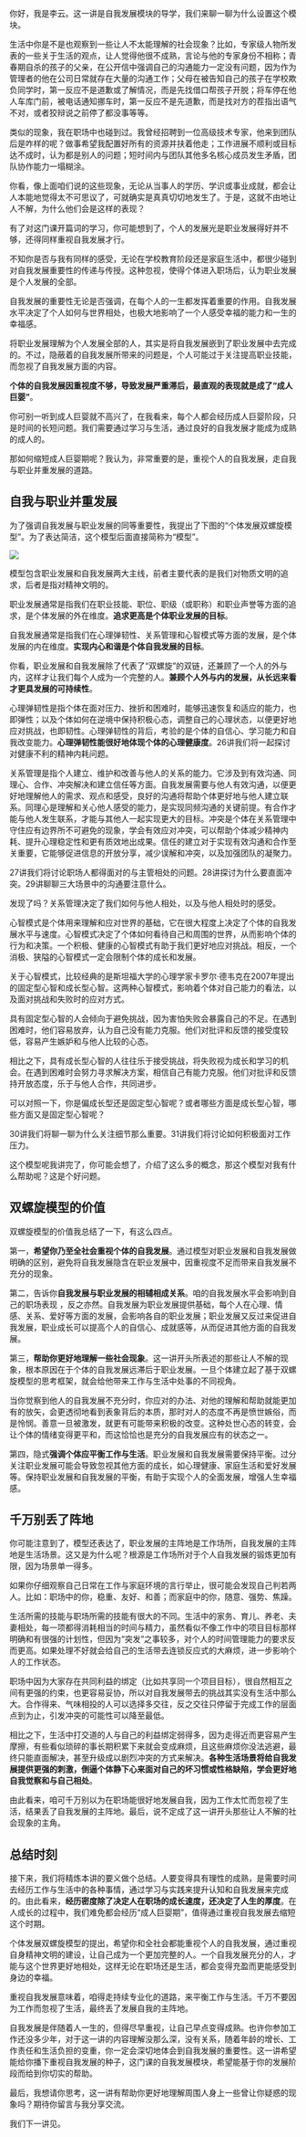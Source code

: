 你好，我是李云。这一讲是自我发展模块的导学，我们来聊一聊为什么设置这个模块。

生活中你是不是也观察到一些让人不太能理解的社会现象？比如，专家级人物所发表的一些关于生活的观点，让人觉得他很不成熟，言论与他的专家身份不相称；青春期自杀的孩子的父亲，在公开信中强调自己的沟通能力一定没有问题，因为作为管理者的他在公司日常就存在大量的沟通工作；父母在被告知自己的孩子在学校欺负同学时，第一反应不是道歉或了解情况，而是先找借口帮孩子开脱；将车停在他人车库门前，被电话通知挪车时，第一反应不是先道歉，而是找对方的茬指出语气不对，或者狡辩说之前停了都没事等等。

类似的现象，我在职场中也碰到过。我曾经招聘到一位高级技术专家，他来到团队后是咋样的呢？做事希望我配置好所有的资源并扶着他走；工作进展不顺利或目标达不成时，认为都是别人的问题；短时间内与团队其他多名核心成员发生矛盾，团队协作能力一塌糊涂。

你看，像上面咱们说的这些现象，无论从当事人的学历、学识或事业成就，都会让人本能地觉得太不可思议了，可就确实是真真切切地发生了。于是，这就不由地让人不解，为什么他们会是这样的表现？

有了对这门课开篇词的学习，你可能想到了，个人的发展光是职业发展得好并不够，还得同样重视自我发展才行。

不知你是否与我有同样的感受，无论在学校教育阶段还是家庭生活中，都很少碰到对自我发展重要性的传递与传授。这种忽视，使得个体进入职场后，认为职业发展是个人发展的全部。

自我发展的重要性无论是否强调，在每个人的一生都发挥着重要的作用。自我发展水平决定了个人如何与世界相处，也极大地影响了一个人感受幸福的能力和一生的幸福感。

将职业发展理解为个人发展全部的人，其实是将自我发展嵌到了职业发展中去完成的。不过，隐蔽着的自我发展所带来的问题是，个人可能过于关注提高职业技能，而忽视了自我发展方面的内容。

**个体的自我发展因重视度不够，导致发展严重滞后，最直观的表现就是成了“成人巨婴”**。

你可别一听到成人巨婴就不高兴了，在我看来，每个人都会经历成人巨婴阶段，只是时间的长短问题。我们需要通过学习与生活，通过良好的自我发展才能成为成熟的成人的。

那如何缩短成人巨婴期呢？我认为，非常重要的是，重视个人的自我发展，走自我与职业并重发展的道路。

## 自我与职业并重发展

为了强调自我发展与职业发展的同等重要性，我提出了下图的“个体发展双螺旋模型”。为了表达简洁，这个模型后面直接简称为“模型”。

![](https://static001.geekbang.org/resource/image/a5/f9/a53ae6a52532352b4b0f082cc3f6e5f9.jpg?wh=4001x2250)

模型包含职业发展和自我发展两大主线，前者主要代表的是我们对物质文明的追求，后者是指对精神文明的。

职业发展通常是指我们在职业技能、职位、职级（或职称）和职业声誉等方面的追求，是个体发展的外在维度。**追求更高是个体职业发展的目标**。

自我发展通常是指我们在心理弹韧性、关系管理和心智模式等方面的发展，是个体发展的内在维度。**实现内心和谐是个体自我发展的目标**。

你看，职业发展和自我发展除了代表了“双螺旋”的双链，还兼顾了一个人的外与内，这样才让我们每个人成为一个完整的人。**兼顾个人外与内的发展，从长远来看才更具发展的可持续性**。

心理弹韧性是指个体在面对压力、挫折和困难时，能够迅速恢复和适应的能力，也即弹性；以及个体如何在逆境中保持积极心态，调整自己的心理状态，以便更好地应对挑战，也即韧性。心理弹韧性的背后，考验的是个体的自信心、学习能力和自我改变能力。**心理弹韧性能很好地体现个体的心理健康度**。26讲我们将一起探讨对健康不利的精神内耗问题。

关系管理是指个人建立、维护和改善与他人的关系的能力。它涉及到有效沟通、同理心、合作、冲突解决和建立信任等方面。自我发展需要与他人有效沟通，以便更好地理解他人的需求、观点和感受，良好的沟通将帮助个体更好地与他人建立联系。同理心是理解和关心他人感受的能力，是实现同频沟通的关键前提。有合作才能与他人发生联系，才能与其他人一起实现更大的目标。冲突是个体在关系管理中守住应有边界所不可避免的现象，学会有效应对冲突，可以帮助个体减少精神内耗、提升心理稳定性和更有质效地出成果。信任的建立对于实现有效沟通和合作至关重要，它能够促进信息的开放分享，减少误解和冲突，以及加强团队的凝聚力。

27讲我们将讨论职场人都得面对的与主管相处的问题。28讲探讨为什么要直面冲突。29讲聊聊三大场景中的沟通要注意什么。

发现了吗？关系管理决定了我们如何与他人相处，以及与他人相处时的感受。

心智模式是个体用来理解和应对世界的基础，它在很大程度上决定了个体的自我发展水平与速度。心智模式决定了个体如何看待自己和周围的世界，从而影响个体的行为和决策。一个积极、健康的心智模式有助于我们更好地应对挑战。相反，一个消极、狭隘的心智模式一定会限制个体的成长和发展。

关于心智模式，比较经典的是斯坦福大学的心理学家卡罗尔·德韦克在2007年提出的固定型心智和成长型心智。这两种心智模式，影响着个体对自己能力的看法，以及面对挑战和失败时的应对方式。

具有固定型心智的人会倾向于避免挑战，因为害怕失败会暴露自己的不足。在遇到困难时，他们容易放弃，认为自己没有能力克服。他们对批评和反馈的接受度较低，容易产生嫉妒和与他人比较的心态。

相比之下，具有成长型心智的人往往乐于接受挑战，将失败视为成长和学习的机会。在遇到困难时会努力寻求解决方案，相信自己有能力克服。他们对批评和反馈持开放态度，乐于与他人合作，共同进步。

可以对照一下，你是偏成长型还是固定型心智呢？或者哪些方面是成长型心智，哪些方面又是固定型心智呢？

30讲我们将聊一聊为什么关注细节那么重要。31讲我们将讨论如何积极面对工作压力。

这个模型呢我讲完了，你可能会想了，介绍了这么多的概念，那这个模型对我有什么帮助呢？这是个好问题。

## 双螺旋模型的价值

双螺旋模型的价值我总结了一下，有这么四点。

第一，**希望你乃至全社会重视个体的自我发展**。通过模型对职业发展和自我发展做明确的区别，避免将自我发展隐含在职业发展中，因重视度不足而带来自我发展不充分的现象。

第二，告诉你**自我发展与职业发展的相辅相成关系**。咱的自我发展水平会影响到自己的职场表现 ，反之亦然。自我发展为职业发展提供基础，每个人在心理、情感、关系、爱好等方面的发展，会影响各自的职业发展；职业发展又反过来促进自我发展，职业成长可以提高个人的自信心、成就感等，从而促进其他方面的自我发展。

第三，**帮助你更好地理解一些社会现象**。这一讲开头所表述的那些让人不解的现象，根本原因在于个体的自我发展远滞后于职业发展。一旦个体建立起了基于双螺旋模型的思考框架，就会给他带来工作与生活中处事的不同视角。

当你觉察到他人的自我发展不充分时，你应对的办法、对他的理解和帮助就能更加有的放矢，会更透彻地看到表象背后的本质，那时对人的态度不再是愤世嫉俗，而是怜悯。善意一旦被激发，就更有可能带来积极的改变。这种处世心态的转变，会让个体的情绪变得更平和，而这恰恰也是充分的自我发展应有的状态之一。

第四，隐式**强调个体应平衡工作与生活**。职业发展和自我发展需要保持平衡。过分关注职业发展可能会导致忽视其他方面的成长，如心理健康、家庭生活和爱好发展等。保持职业发展和自我发展的平衡，有助于实现个人的全面发展，增强人生幸福感。

## 千万别丢了阵地

你可能注意到了，模型还表达了，职业发展的主阵地是工作场所，自我发展的主阵地是生活场景。这又是为什么呢？根源是工作场所对于个人自我发展的锻炼更加有限，因为场景单一得多。

如果你仔细观察自己日常在工作与家庭环境的言行举止，很可能会发现自己判若两人。比如：职场中的你，稳重、友好、和善；而家庭中的你，随意、强势、焦躁。

生活所需的技能与职场所需的技能有很大的不同。生活中的家务、育儿、养老、夫妻相处，每一项都得消耗相当的时间与精力，虽然看似不像工作中的项目目标那样明确和有很强的计划性，但因为“突发”之事较多，对个人的时间管理能力的要求反而更高。如果处理不好就会给自己的生活带去连锁反应式的大麻烦，进一步影响个人的工作状态。

职场中因为大家存在共同利益的绑定（比如共享同一个项目目标），很自然相互之间有更强的约束，也更容易妥协，所以对自我发展带去的挑战其实没有生活中那么大。合作得来、气味相投的人可以选择多交往，反之交往只停留于完成工作的层面点到为止，引发冲突的可能性可以降至最低。

相比之下，生活中打交道的人与自己的利益绑定弱得多，因为走得近而更容易产生摩擦，有些看似琐碎的事长期积累下来就会变成麻烦，且这些麻烦你没法逃避，最终只能直面解决，甚至升级成以剧烈冲突的方式来解决。**各种生活场景将给自我发展提供更强的刺激，倒逼个体静下心来面对自己的坏习惯或性格缺陷，学会更好地自我觉察和与自己相处**。

由此看来，咱可千万别以为在职场能很好地发展自我，因为工作太忙而忽视了生活，结果丢了自我发展的主阵地。最后，说不定成了这一讲开头那些让人不解的社会现象的主角。

## 总结时刻

接下来，我们将精炼本讲的要义做个总结。人要变得具有理性的成熟，是需要时间去经历工作与生活中的各种事情，通过学习与实践来提升认知和自我发展来完成的。由此看来，**经历密度除了决定人在职场的成长速度，还决定了人生的厚度**。在人成长的过程中，我们难免都会经历“成人巨婴期”，值得通过重视自我发展去缩短这个时期。

个体发展双螺旋模型的提出，希望你和全社会都能重视个人的自我发展，通过重视自身精神文明的建设，让自己成为一个更加完整的人。一个自我发展充分的人，才能与这个世界更好地相处，这样无论在职场还是生活，都会变得充盈而更能感受到身边的幸福。

重视自我发展意味着，咱得走持续专业化的道路，来平衡工作与生活。千万不要因为工作而忽视了生活，最终丢了发展自我的主阵地。

自我发展是伴随着人一生的，但得尽早重视，让自己早点变得成熟。也许你参加工作还没多少年，对于这一讲的内容理解没那么深，没有关系，随着年龄的增长、工作责任和生活负担的变重，你一定会深切地体会到自我发展的重要性。这一讲希望能给你播下重视自我发展的种子，这门课的自我发展模块，希望能基于你的发展阶段而给到你切实的帮助。

最后，我想请你思考，这一讲有帮助你更好地理解周围人身上一些曾让你疑惑的现象吗？期待你留言与我分享交流。

我们下一讲见。